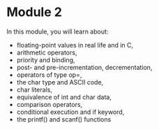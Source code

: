 # Module 2

In this module, you will learn about:  

* floating-point values in real life and in C,
* arithmetic operators,
* priority and binding,
* post- and pre-incrementation, decrementation,
* operators of type op=,
* the char type and ASCII code,
* char literals,
* equivalence of int and char data,
* comparison operators,
* conditional execution and if keyword,
* the printf() and scanf() functions
